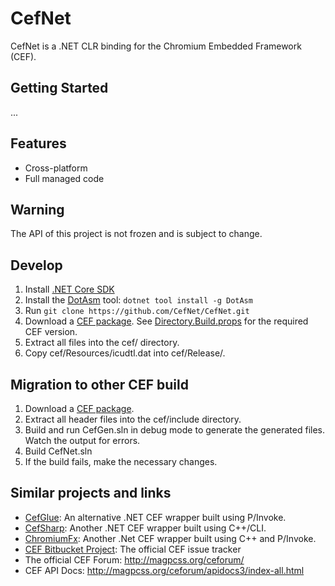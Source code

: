 # CefNet

CefNet is a .NET CLR binding for the Chromium Embedded Framework (CEF).

## Getting Started

...

## Features

* Cross-platform
* Full managed code

## Warning
The API of this project is not frozen and is subject to change.

## Develop

1. Install [.NET Core SDK](https://www.microsoft.com/net/download)
2. Install the [DotAsm](https://www.nuget.org/packages/DotAsm/) tool: `dotnet tool install -g DotAsm`
3. Run `git clone https://github.com/CefNet/CefNet.git`
4. Download a [CEF package](https://cef-builds.spotifycdn.com/index.html). See [Directory.Build.props](Directory.Build.props) for the required CEF version.
5. Extract all files into the cef/ directory.
6. Copy cef/Resources/icudtl.dat into cef/Release/.

## Migration to other CEF build
1. Download a [CEF package](http://opensource.spotify.com/cefbuilds/index.html).
2. Extract all header files into the cef/include directory.
3. Build and run CefGen.sln in debug mode to generate the generated files. Watch the output for errors.
4. Build CefNet.sln
5. If the build fails, make the necessary changes.

## Similar projects and links

* [CefGlue](https://gitlab.com/xiliumhq/chromiumembedded/cefglue): An alternative .NET CEF wrapper built using P/Invoke.
* [CefSharp](https://github.com/cefsharp/CefSharp): Another .NET CEF wrapper built using C++/CLI.
* [ChromiumFx](https://bitbucket.org/chromiumfx/chromiumfx): Another .Net CEF wrapper built using C++ and P/Invoke.
* [CEF Bitbucket Project](https://bitbucket.org/chromiumembedded/cef/overview): The official CEF issue tracker
* The official CEF Forum: http://magpcss.org/ceforum/
* CEF API Docs: http://magpcss.org/ceforum/apidocs3/index-all.html
